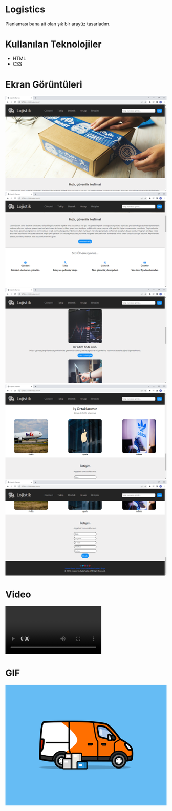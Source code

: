 # Logistics

Planlaması bana ait olan şık bir arayüz tasarladım.

# Kullanılan Teknolojiler

- HTML
- CSS

# Ekran Görüntüleri

![](/images/log-1.png)
![](/images/log-2.png)
![](/images/log-3.png)
![](/images/log-4.png)
![](/images/log-5.png)

# Video

![](/images/log-exp.mp4)

# GIF

![](/images/log-truck.gif)